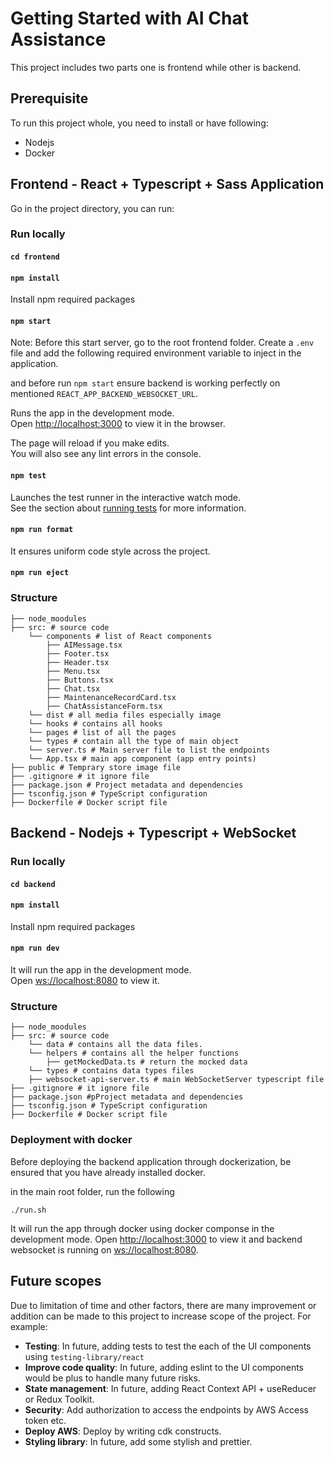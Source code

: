 # Getting Started with AI Chat Assistance

This project includes two parts one is frontend while other is backend.

## Prerequisite

To run this project whole, you need to install or have following:

- Nodejs
- Docker

## Frontend - React + Typescript + Sass Application

Go in the project directory, you can run:

### Run locally

#### `cd frontend`

#### `npm install`

Install npm required packages

#### `npm start`

Note: Before this start server, go to the root frontend folder. Create a `.env` file and add the following required environment variable to inject in the application.


and before run `npm start` ensure backend is working perfectly on mentioned `REACT_APP_BACKEND_WEBSOCKET_URL`.

Runs the app in the development mode.\
Open [http://localhost:3000](http://localhost:3000) to view it in the browser.

The page will reload if you make edits.\
You will also see any lint errors in the console.

#### `npm test`

Launches the test runner in the interactive watch mode.\
See the section about [running tests](https://facebook.github.io/create-react-app/docs/running-tests) for more information.

#### `npm run format`

It ensures uniform code style across the project.

#### `npm run eject`


### Structure

```
├── node_moodules
├── src: # source code
    └── components # list of React components
        ├── AIMessage.tsx
        ├── Footer.tsx
        ├── Header.tsx
        ├── Menu.tsx
        ├── Buttons.tsx
        ├── Chat.tsx
        ├── MaintenanceRecordCard.tsx
        ├── ChatAssistanceForm.tsx
    └── dist # all media files especially image
    └── hooks # contains all hooks
    └── pages # list of all the pages
    └── types # contain all the type of main object
    └── server.ts # Main server file to list the endpoints
    └── App.tsx # main app component (app entry points)
├── public # Temprary store image file
├── .gitignore # it ignore file
├── package.json # Project metadata and dependencies
├── tsconfig.json # TypeScript configuration
├── Dockerfile # Docker script file
```

## Backend - Nodejs + Typescript + WebSocket
### Run locally

#### `cd backend`

#### `npm install`

Install npm required packages

#### `npm run dev`

It will run the app in the development mode.\
Open [ws://localhost:8080](ws://localhost:8080) to view it.

### Structure

```
├── node_moodules
├── src: # source code
    └── data # contains all the data files.
    └── helpers # contains all the helper functions
        ├── getMockedData.ts # return the mocked data
    └── types # contains data types files
    ├── websocket-api-server.ts # main WebSocketServer typescript file
├── .gitignore # it ignore file
├── package.json #pProject metadata and dependencies
├── tsconfig.json # TypeScript configuration
├── Dockerfile # Docker script file

```


### Deployment with docker

Before deploying the backend application through dockerization, be ensured that you have already installed docker.

in the main root folder, run the following

`./run.sh`

It will run the app through docker using docker componse in the development mode. 
Open [http://localhost:3000](http://localhost:3000) to view it and backend websocket is running on [ws://localhost:8080](ws://localhost:8080).


## Future scopes

Due to limitation of time and other factors, there are many improvement or addition can be made to this project to increase scope of the project. For example:

- <b>Testing</b>: In future, adding tests to test the each of the UI components using `testing-library/react`
- <b>Improve code quality</b>: In future, adding eslint to the UI components would be plus to handle many future risks.
- <b>State management</b>: In future, adding React Context API + useReducer or Redux Toolkit.
- <b>Security</b>: Add authorization to access the endpoints by AWS Access token etc.
- <b>Deploy AWS</b>: Deploy by writing cdk constructs.
- <b>Styling library</b>: In future, add some stylish and prettier.
